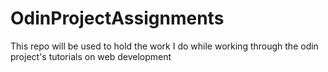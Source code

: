 OdinProjectAssignments
======================
This repo will be used to hold the work I do while working through the odin project's tutorials on web development
